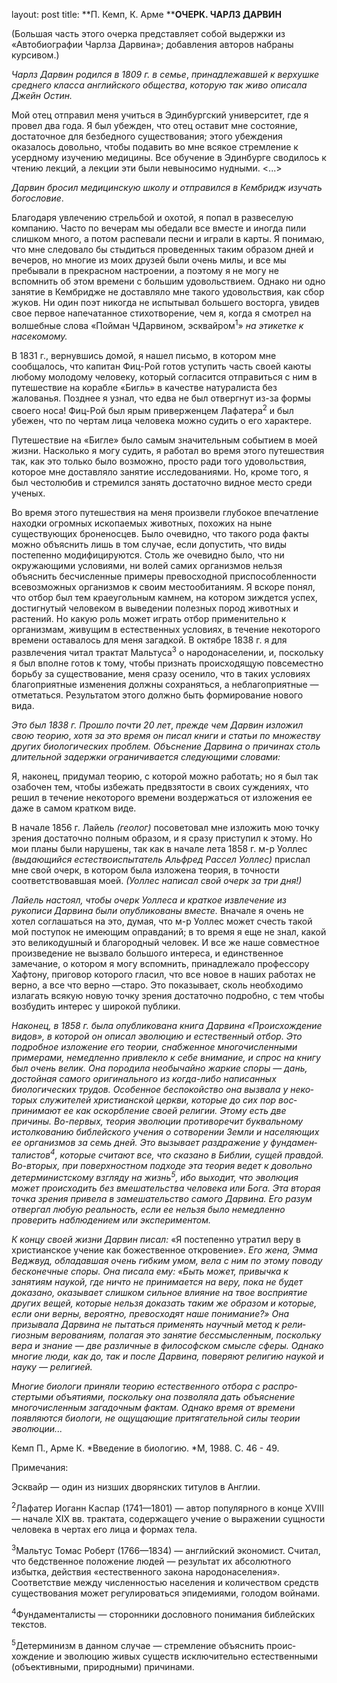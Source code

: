 layout: post
title: **П. Кемп, К. Арме ****ОЧЕРК. ЧАРЛЗ ДАРВИН**

(Большая часть этого очерка представляет собой выдержки из
«Автобиографии Чарлза Дарвина»; добавления авторов набраны
курсивом.)

*Чарлз Дарвин родился в 1809 г. в семье*, *принадлежавшей к верхушке
среднего класса английского общества*, *которую так живо описала
Джейн Остин.*

Мой отец отправил меня учиться в Эдинбургский университет, где я провел
два года. Я был убежден, что отец оставит мне состояние, достаточное
для безбедного существования; этого убеж­дения оказалось довольно,
чтобы подавить во мне всякое стремле­ние к усердному изучению
медицины. Все обучение в Эдинбурге сводилось к чтению лекций, а
лекции эти были невыносимо нудными. \<...\>

*Дарвин бросил медицинскую школу и отправился в Кембридж изучать
богословие*.

Благодаря увлечению стрельбой и охотой, я попал в развеселую компанию.
Часто по вечерам мы обедали все вместе и иногда пили слишком много, а
потом распевали песни и играли в карты. Я понимаю, что мне следовало бы
стыдиться проведенных таким образом дней и вечеров, но многие из моих
друзей были очень милы, и все мы пребывали в прекрасном настроении, а
поэтому я не могу не вспомнить об этом времени с большим удовольствием.
Однако ни одно занятие в Кембридже не доставляло мне такого
удовольствия, как сбор жуков. Ни один поэт никогда не
испытывал большего восторга, увидев свое первое напечатанное
стихотворение, чем я, когда я смотрел на волшебные слова «Пойман
ЧДарвином, эсквайром<sup>1</sup>» *на этикетке к насекомому.*

В 1831 г., вернувшись домой, я нашел письмо, в котором мне сообщалось,
что капитан Фиц-Рой готов уступить часть своей каюты любому молодому
человеку, который согласится отправить­ся с ним в путешествие на
корабле «Бигль» в качестве натуралиста без жалованья. Позднее я
узнал, что едва не был отвергнут из-за формы своего носа\! Фиц-Рой
был ярым приверженцем Лафатера<sup>2</sup> и был убежен, что по
чертам лица человека можно судить о его характере.

Путешествие на «Бигле» было самым значительным событием в моей жизни.
Насколько я могу судить, я работал во время этого путешествия так,
как это только было возможно, просто ради того удовольствия, которое
мне доставляло занятие исследованиями. Но, кроме того, я был честолюбив
и стремился занять достаточно видное место среди ученых.

Во время этого путешествия на меня произвели глубокое впе­чатление
находки огромных ископаемых животных, похожих на ныне существующих
броненосцев. Было очевидно, что такого рода факты можно объяснить лишь в
том случае, если допустить, что виды постепенно модифицируются. Столь же
очевидно было, что ни окружающими условиями, ни волей самих организмов
нельзя объяснить бесчисленные примеры превосходной приспособлен­ности
всевозможных организмов к своим местообитаниям. Я вско­ре понял, что
отбор был тем краеугольным камнем, на котором зиждется успех,
достигнутый человеком в выведении полезных пород животных и
растений. Но какую роль может играть отбор применительно к
организмам, живущим в естественных условиях, в течение
некоторого времени оставалось для меня загадкой. В октябре 1838
г. я для развлечения читал трактат Мальтуса<sup>3</sup> о
народонаселении, и, поскольку я был вполне готов к тому,
чтобы признать происходящую повсеместно борьбу за существование, меня
сразу осенило, что в таких условиях благоприятные измене­ния должны
сохраняться, а неблагоприятные — отметаться. Резуль­татом этого
должно быть формирование нового вида.

*Это был 1838 г. Прошло почти 20 лет*, *прежде чем Дарвин изложил свою
теорию*, *хотя за это время он писал книги и статьи по множеству
других биологических проблем. Объснение Дарвина о причинах столь
длительной задержки ограничивается следующими словами:*

Я, наконец, придумал теорию, с которой можно работать; но я был так
озабочен тем, чтобы избежать предвзятости в своих сужде­ниях, что
решил в течение некоторого времени воздержаться от изложения ее даже в
самом кратком виде.

В начале 1856 г. Лайель *(геолог)* посоветовал мне изложить мою точку
зрения достаточно полным образом, и я сразу приступил к этому. Но мои
планы были нарушены, так как в начале лета 1858 г. м-р Уоллес
*(выдающийся естествоиспытатель Альфред Рассел Уол­лес)*
прислал мне свой очерк, в котором была изложена теория, в
точности соответствовавшая моей. *(Уоллес написал свой очерк за
три дня\!)*

*Лайель настоял, чтобы очерк Уоллеса и краткое извлечение из рукописи
Дарвина были опубликованы вместе.* Вначале я очень не хотел
соглашаться на это, думая, что м-р Уоллес может счесть такой
мой поступок не имеющим оправданий; в то время я еще не знал, какой
это великодушный и благородный человек. И все же наше совместное
произведение не вызвало большого интереса, и единст­венное
замечание, о котором я могу вспомнить, принадлежало профессору
Хафтону, приговор которого гласил, что все новое в наших работах не
верно, а все что верно —старо. Это показывает, сколь необходимо
излагать всякую новую точку зрения достаточно подробно, с тем чтобы
возбудить интерес у широкой публики.

*Наконец, в 1858 г. была опубликована книга Дарвина «Происхож­дение
видов», в которой он описал эволюцию и естественный отбор. Это
подробное изложение его теории, снабженное многочисленны­ми
примерами, немедленно привлекло к себе внимание, и спрос на
книгу был очень велик. Она породила необычайно жаркие споры* —
*дань, достойная самого оригинального из когда-либо написанных
биологических трудов. Особенное беспокойство она вызвала у
неко­торых служителей христианской церкви, которые до сих пор
вос­принимают ее как оскорбление своей религии. Этому есть две
причины. Во-первых, теория эволюции противоречит буквальному
истолкованию библейского учения о сотворении Земли и населяющих ее
организмов за семь дней. Это вызывает раздражение у
фундамен­талистов<sup>*4*</sup>, которые считают все,
что сказано в Библии, сущей правдой. Во-вторых, при поверхностном
подходе эта теория ведет к довольно детерминистскому взгляду на
жизнь<sup>*5*</sup>, ибо выходит, что эволюция может происходить без
вмешательства человека или Бога. Эта вторая точка зрения привела в
замешательство самого Дарви­на. Его разум отвергал любую
реальность, если ее нельзя было немедленно проверить
наблюдением или экспериментом.*

*К концу своей жизни Дарвин писал:* «Я постепенно утратил веру в
христианское учение как божественное откровение». *Его жена,
Эмма Веджвуд, обладавшая очень гибким умом, вела с ним по этому
поводу бесконечные споры. Она писала ему:* *«Быть может, привычка к
занятиям наукой, где ничто не принимается на веру, пока не будет
доказано, оказывает слишком сильное влияние на твое восприятие
других вещей, которые нельзя доказать таким же образом и кото­рые,
если они верны, вероятно, превосходят наше понимание?» Она призывала
Дарвина не пытаться применять научный метод к рели­гиозным верованиям,
полагая это занятие бессмысленным, поскольку вера и знание* — *две
различные в философском смысле сферы. Однако многие люди, как до,
так и после Дарвина, поверяют религию наукой и науку* — *религией.*

*Многие биологи приняли теорию естественного отбора с распро­стертыми
объятиями, поскольку она позволяла дать объяснение многочисленным
загадочным фактам. Однако время от времени появляются биологи, не
ощущающие притягательной силы теории эволюции...*

Кемп П., Арме К. *Введение в биологию. *М, 1988. С. 46 - 49.

Примечания:

Эсквайр — один из низших дворянских титулов в Англии.

<sup>2</sup>Лафатер Иоганн Каспар (1741—1801) — автор популярного в
конце XVIII — начале XIX вв. трактата, содержащего учение о
выра­жении сущности человека в чертах его лица и формах тела.

<sup>3</sup>Мальтус Томас Роберт (1766—1834) — английский экономист.
Считал, что бедственное положение людей — результат их абсолют­ного
избытка, действия «естественного закона народонаселения». Соответствие
между численностью населения и количеством средств существования может
регулироваться эпидемиями, голо­дом войнами.

<sup>4</sup>Фундаменталисты — сторонники дословного понимания
биб­лейских текстов.

<sup>5</sup>Детерминизм в данном случае — стремление объяснить
проис­хождение и эволюцию живых существ исключительно
естественны­ми (объективными, природными) причинами.


